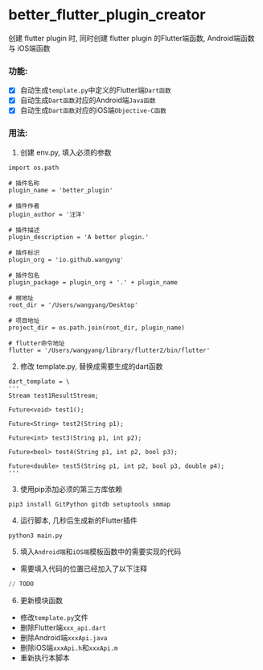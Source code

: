 # better_flutter_plugin_creator 
创建 flutter plugin 时, 同时创建 flutter plugin 的Flutter端函数, Android端函数 与 iOS端函数

### 功能: 
- [x] 自动生成`template.py`中定义的Flutter端`Dart函数`
- [x] 自动生成`Dart函数`对应的Android端`Java函数`
- [x] 自动生成`Dart函数`对应的iOS端`Objective-C函数`

### 用法: 
 1. 创建 env.py, 填入必须的参数
```python3
import os.path

# 插件名称
plugin_name = 'better_plugin'

# 插件作者
plugin_author = '汪洋'

# 插件描述
plugin_description = 'A better plugin.'

# 插件标识
plugin_org = 'io.github.wangyng'

# 插件包名
plugin_package = plugin_org + '.' + plugin_name

# 根地址
root_dir = '/Users/wangyang/Desktop'

# 项目地址
project_dir = os.path.join(root_dir, plugin_name)

# flutter命令地址
flutter = '/Users/wangyang/library/flutter2/bin/flutter'
```

 2. 修改 template.py, 替换成需要生成的dart函数
```python3
dart_template = \
'''
Stream test1ResultStream;

Future<void> test1();

Future<String> test2(String p1);

Future<int> test3(String p1, int p2);

Future<bool> test4(String p1, int p2, bool p3);

Future<double> test5(String p1, int p2, bool p3, double p4);
'''

```

 3. 使用pip添加必须的第三方库依赖
```terminal
pip3 install GitPython gitdb setuptools smmap
```
    
 4. 运行脚本, 几秒后生成新的Flutter插件
```terminal
python3 main.py
```

5. 填入`Android端`和`iOS端`模板函数中的需要实现的代码
- 需要填入代码的位置已经加入了以下注释
```python
// TODO
```

6. 更新模块函数
- 修改`template.py`文件
- 删除Flutter端`xxx_api.dart`
- 删除Android端`xxxApi.java`
- 删除iOS端`xxxApi.h`和`xxxApi.m`
- 重新执行本脚本

